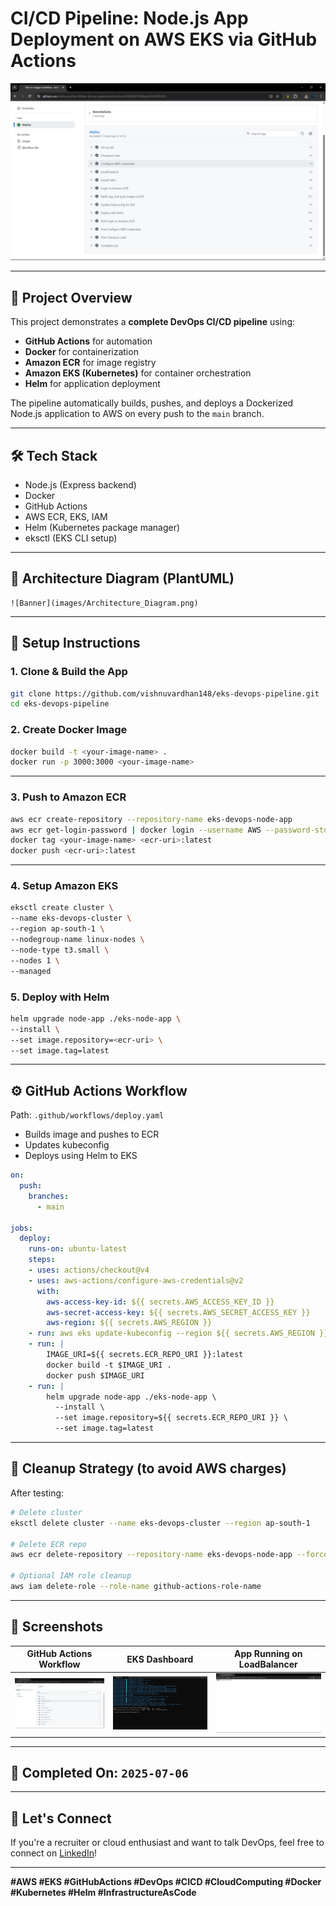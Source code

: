 # CI/CD Pipeline: Node.js App Deployment on AWS EKS via GitHub Actions

![Banner](images/workflow-success.png)

---

## 📌 Project Overview
This project demonstrates a **complete DevOps CI/CD pipeline** using:
- **GitHub Actions** for automation
- **Docker** for containerization
- **Amazon ECR** for image registry
- **Amazon EKS (Kubernetes)** for container orchestration
- **Helm** for application deployment

The pipeline automatically builds, pushes, and deploys a Dockerized Node.js application to AWS on every push to the `main` branch.

---

## 🛠 Tech Stack
- Node.js (Express backend)
- Docker
- GitHub Actions
- AWS ECR, EKS, IAM
- Helm (Kubernetes package manager)
- eksctl (EKS CLI setup)

---

## 🧭 Architecture Diagram (PlantUML)
```
![Banner](images/Architecture_Diagram.png)

```

---

## 🔧 Setup Instructions

### 1. Clone & Build the App
```bash
git clone https://github.com/vishnuvardhan148/eks-devops-pipeline.git
cd eks-devops-pipeline
```

### 2. Create Docker Image
```bash
docker build -t <your-image-name> .
docker run -p 3000:3000 <your-image-name>
```

---

### 3. Push to Amazon ECR
```bash
aws ecr create-repository --repository-name eks-devops-node-app
aws ecr get-login-password | docker login --username AWS --password-stdin <ecr-uri>
docker tag <your-image-name> <ecr-uri>:latest
docker push <ecr-uri>:latest
```

---

### 4. Setup Amazon EKS
```bash
eksctl create cluster \
--name eks-devops-cluster \
--region ap-south-1 \
--nodegroup-name linux-nodes \
--node-type t3.small \
--nodes 1 \
--managed
```

### 5. Deploy with Helm
```bash
helm upgrade node-app ./eks-node-app \
--install \
--set image.repository=<ecr-uri> \
--set image.tag=latest
```

---

## ⚙ GitHub Actions Workflow
Path: `.github/workflows/deploy.yaml`

- Builds image and pushes to ECR
- Updates kubeconfig
- Deploys using Helm to EKS

```yaml
on:
  push:
    branches:
      - main

jobs:
  deploy:
    runs-on: ubuntu-latest
    steps:
    - uses: actions/checkout@v4
    - uses: aws-actions/configure-aws-credentials@v2
      with:
        aws-access-key-id: ${{ secrets.AWS_ACCESS_KEY_ID }}
        aws-secret-access-key: ${{ secrets.AWS_SECRET_ACCESS_KEY }}
        aws-region: ${{ secrets.AWS_REGION }}
    - run: aws eks update-kubeconfig --region ${{ secrets.AWS_REGION }} --name ${{ secrets.EKS_CLUSTER_NAME }}
    - run: |
        IMAGE_URI=${{ secrets.ECR_REPO_URI }}:latest
        docker build -t $IMAGE_URI .
        docker push $IMAGE_URI
    - run: |
        helm upgrade node-app ./eks-node-app \
          --install \
          --set image.repository=${{ secrets.ECR_REPO_URI }} \
          --set image.tag=latest
```

---

## 🧼 Cleanup Strategy (to avoid AWS charges)
After testing:
```bash
# Delete cluster
eksctl delete cluster --name eks-devops-cluster --region ap-south-1

# Delete ECR repo
aws ecr delete-repository --repository-name eks-devops-node-app --force

# Optional IAM role cleanup
aws iam delete-role --role-name github-actions-role-name
```

---

## 📸 Screenshots

| GitHub Actions Workflow | EKS Dashboard | App Running on LoadBalancer |
|--------------------------|----------------|-----------------------------|
| ![](images/workflow-success.png) | ![](images/eks-cluster.png) | ![](images/app-ui.png) |

---

## 📅 Completed On: `2025-07-06`

---

## 💬 Let's Connect
If you're a recruiter or cloud enthusiast and want to talk DevOps, feel free to connect on [LinkedIn](https://www.linkedin.com/in/vishnuvardhan148/)!

---

**#AWS #EKS #GitHubActions #DevOps #CICD #CloudComputing #Docker #Kubernetes #Helm #InfrastructureAsCode**
